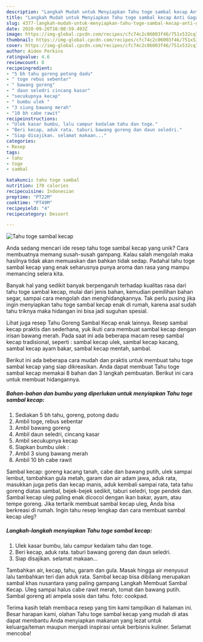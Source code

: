 ```yaml
---
description: "Langkah Mudah untuk Menyiapkan Tahu toge sambal kecap Anti Gagal"
title: "Langkah Mudah untuk Menyiapkan Tahu toge sambal kecap Anti Gagal"
slug: 4377-langkah-mudah-untuk-menyiapkan-tahu-toge-sambal-kecap-anti-gagal
date: 2020-09-26T16:08:59.493Z
image: https://img-global.cpcdn.com/recipes/cfc74c2c06003f46/751x532cq70/tahu-toge-sambal-kecap-foto-resep-utama.jpg
thumbnail: https://img-global.cpcdn.com/recipes/cfc74c2c06003f46/751x532cq70/tahu-toge-sambal-kecap-foto-resep-utama.jpg
cover: https://img-global.cpcdn.com/recipes/cfc74c2c06003f46/751x532cq70/tahu-toge-sambal-kecap-foto-resep-utama.jpg
author: Aiden Perkins
ratingvalue: 4.6
reviewcount: 8
recipeingredient:
- "5 bh tahu goreng potong dadu"
- " toge rebus sebentar"
- " bawang goreng"
- " daun seledri cincang kasar"
- "secukupnya kecap"
- " bumbu ulek "
- "3 siung bawang merah"
- "10 bh cabe rawit"
recipeinstructions:
- "Ulek kasar bumbu, lalu campur kedalam tahu dan toge."
- "Beri kecap, aduk rata. taburi bawang goreng dan daun seledri."
- "Siap disajikan. selamat makaan..."
categories:
- Resep
tags:
- tahu
- toge
- sambal

katakunci: tahu toge sambal 
nutrition: 170 calories
recipecuisine: Indonesian
preptime: "PT22M"
cooktime: "PT49M"
recipeyield: "4"
recipecategory: Dessert

---
```



![Tahu toge sambal kecap](https://img-global.cpcdn.com/recipes/cfc74c2c06003f46/751x532cq70/tahu-toge-sambal-kecap-foto-resep-utama.jpg)

Anda sedang mencari ide resep tahu toge sambal kecap yang unik? Cara membuatnya memang susah-susah gampang. Kalau salah mengolah maka hasilnya tidak akan memuaskan dan bahkan tidak sedap. Padahal tahu toge sambal kecap yang enak seharusnya punya aroma dan rasa yang mampu memancing selera kita.

Banyak hal yang sedikit banyak berpengaruh terhadap kualitas rasa dari tahu toge sambal kecap, mulai dari jenis bahan, kemudian pemilihan bahan segar, sampai cara mengolah dan menghidangkannya. Tak perlu pusing jika ingin menyiapkan tahu toge sambal kecap enak di rumah, karena asal sudah tahu triknya maka hidangan ini bisa jadi suguhan spesial.

Lihat juga resep Tahu Goreng Sambal Kecap enak lainnya. Resep sambal kecap praktis dan sederhana, yuk ikuti cara membuat sambal kecap dengan irisan bawang merah. Pada saat ini ada beberapa macam resep sambal kecap tradisional, seperti : sambal kecap ulek, sambal kecap kacang, sambal kecap ayam bakar, sambal kecap mentah, sambal.


Berikut ini ada beberapa cara mudah dan praktis untuk membuat tahu toge sambal kecap yang siap dikreasikan. Anda dapat membuat Tahu toge sambal kecap memakai 8 bahan dan 3 langkah pembuatan. Berikut ini cara untuk membuat hidangannya.

<!--inarticleads1-->

##### Bahan-bahan dan bumbu yang diperlukan untuk menyiapkan Tahu toge sambal kecap:

1. Sediakan 5 bh tahu, goreng, potong dadu
1. Ambil  toge, rebus sebentar
1. Ambil  bawang goreng
1. Ambil  daun seledri, cincang kasar
1. Ambil secukupnya kecap
1. Siapkan  bumbu ulek :
1. Ambil 3 siung bawang merah
1. Ambil 10 bh cabe rawit


Sambal kecap: goreng kacang tanah, cabe dan bawang putih, ulek sampai lembut, tambahkan gula metah, garam dan air adam jawa, aduk rata, masukkan juga petis dan kecap manis, aduk kembali sampai rata, tata tahu goreng diatas sambal, bejek-bejek sedikit, taburi seledri, toge pendek dan. Sambal kecap uleg paling enak dicocol dengan ikan bakar, ayam, atau tempe goreng. Jika tertarik membuat sambal kecap uleg, Anda bisa berkreasi di rumah. Ingin tahu resep lengkap dan cara membuat sambal kecap uleg? 

<!--inarticleads2-->

##### Langkah-langkah menyiapkan Tahu toge sambal kecap:

1. Ulek kasar bumbu, lalu campur kedalam tahu dan toge.
1. Beri kecap, aduk rata. taburi bawang goreng dan daun seledri.
1. Siap disajikan. selamat makaan...


Tambahkan air, kecap, tahu, garam dan gula. Masak hingga air menyusut lalu tambahkan teri dan aduk rata. Sambal kecap bisa dibilang merupakan sambal khas nusantara yang paling gampang Langkah Membuat Sambal Kecap. Uleg sampai halus cabe rawit merah, tomat dan bawang putih. Sambal goreng ati ampela sosis dan tahu. foto: cookpad. 

Terima kasih telah membaca resep yang tim kami tampilkan di halaman ini. Besar harapan kami, olahan Tahu toge sambal kecap yang mudah di atas dapat membantu Anda menyiapkan makanan yang lezat untuk keluarga/teman maupun menjadi inspirasi untuk berbisnis kuliner. Selamat mencoba!

